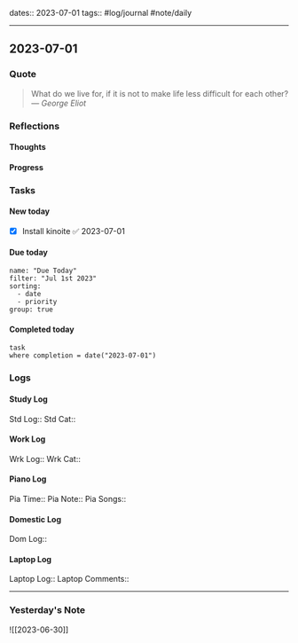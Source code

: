 dates:: 2023-07-01
tags:: #log/journal #note/daily 

---
## 2023-07-01

### Quote

> What do we live for, if it is not to make life less difficult for each other?
> — <cite>George Eliot</cite>


### Reflections

#### Thoughts

#### Progress

### Tasks

#### New today

- [x] Install kinoite ✅ 2023-07-01

#### Due today

```todoist
name: "Due Today"
filter: "Jul 1st 2023"
sorting: 
  - date
  - priority
group: true
```

#### Completed today

```dataview
task
where completion = date("2023-07-01")
```


### Logs

#### Study Log
Std Log:: 
Std Cat:: 

#### Work Log
Wrk Log:: 
Wrk Cat:: 

#### Piano Log

Pia Time:: 
Pia Note:: 
Pia Songs:: 

#### Domestic Log

Dom Log:: 

#### Laptop Log

Laptop Log:: 
Laptop Comments::


---
### Yesterday's Note

![[2023-06-30]]


